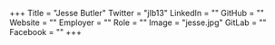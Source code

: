 +++
Title = "Jesse Butler"
Twitter = "jlb13"
LinkedIn = ""
GitHub = ""
Website = ""
Employer = ""
Role = ""
Image = "jesse.jpg"
GitLab = ""
Facebook = ""
+++

